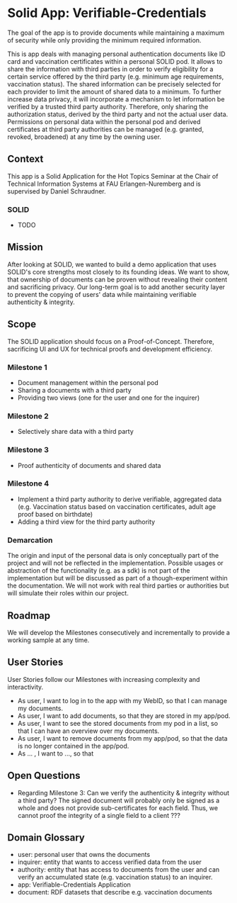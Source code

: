 # Solid App: Verifiable-Credentials

The goal of the app is to provide documents while maintaining a maximum of security while only providing the minimum required information.

This is app deals with managing personal authentication documents like ID card and vaccination certificates within a personal SOLID pod.
It allows to share the information with third parties in order to verify eligibility for a certain service offered by the third party (e.g. minimum age requirements, vaccination status). The shared information can be precisely selected for each provider to limit the amount of shared data to a minimum. To further increase data privacy, it will incorporate a mechanism to let information be verified by a trusted third party authority. Therefore, only sharing the authorization status, derived by the third party and not the actual user data. Permissions on personal data within the personal pod and derived certificates at third party authorities can be managed (e.g. granted, revoked, broadened) at any time by the owning user.

## Context
This app is a Solid Application for the Hot Topics Seminar at the Chair of Technical Information Systems at FAU Erlangen-Nuremberg and is supervised by Daniel Schraudner.

### SOLID
- TODO

## Mission

After looking at SOLID, we wanted to build a demo application that uses SOLID's core strengths most closely to its founding ideas. We want to show, that ownership of documents can be proven without revealing their content and sacrificing privacy. Our long-term goal is to add another security layer to prevent the copying of users' data while maintaining verifiable authenticity & integrity.

## Scope

The SOLID application should focus on a Proof-of-Concept. Therefore, sacrificing UI and UX for technical proofs and development efficiency.

### Milestone 1
- Document management within the personal pod
- Sharing a documents with a third party
- Providing two views (one for the user and one for the inquirer)

### Milestone 2
- Selectively share data with a third party

### Milestone 3
- Proof authenticity of documents and shared data

### Milestone 4
- Implement a third party authority to derive verifiable, aggregated data (e.g. Vaccination status based on vaccination certificates, adult age proof based on birthdate)
- Adding a third view for the third party authority


### Demarcation
The origin and input of the personal data is only conceptually part of the project and will not be reflected in the implementation.
Possible usages or abstraction of the functionality (e.g. as a sdk) is not part of the implementation but will be discussed as part of a though-experiment within the documentation.
We will not work with real third parties or authorities but will simulate their roles within our project.

## Roadmap

We will develop the Milestones consecutively and incrementally to provide a working sample at any time.

## User Stories

User Stories follow our Milestones with increasing complexity and interactivity.

- As user, I want to log in to the app with my WebID, so that I can manage my documents.
- As user, I want to add documents, so that they are stored in my app/pod.
- As user, I want to see the stored documents from my pod in a list, so that I can have an overview over my documents.
- As user, I want to remove documents from my app/pod, so that the data is no longer contained in the app/pod.
- As ... , I want to ..., so that


## Open Questions
- Regarding Milestone 3: Can we verify the authenticity & integrity without a third party? The signed document will probably only be signed as a whole and does not provide sub-certificates for each field. Thus, we cannot proof the integrity of a single field to a client ???


## Domain Glossary
- user: personal user that owns the documents
- inquirer: entity that wants to access verified data from the user
- authority: entity that has access to documents from the user and can verify an accumulated state (e.g. vaccination status) to an inquirer.
- app: Verifiable-Credentials Application
- document: RDF datasets that describe e.g. vaccination documents
